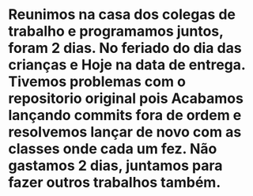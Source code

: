 # Reunimos na casa dos colegas de trabalho e programamos juntos, foram 2 dias. No feriado do dia das crianças e Hoje na data de entrega. Tivemos problemas com o repositorio original pois Acabamos lançando commits fora de ordem e resolvemos lançar de novo com as classes onde cada um fez. Não gastamos 2 dias, juntamos para fazer outros trabalhos também. 
